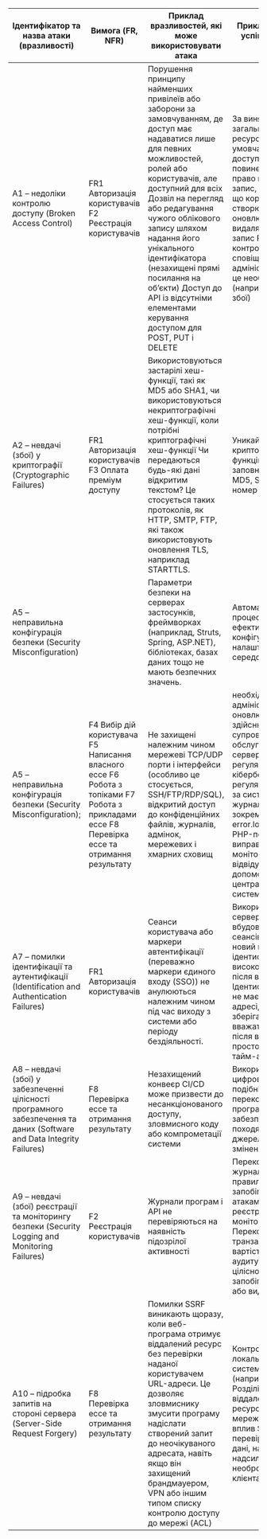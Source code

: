 |Ідентифікатор та назва атаки (вразливості)|Вимога (FR, NFR)|Приклад вразливостей, які може використовувати атака|Приклад запобігання успішної реалізації атаки|
|----|----|----|----|
|A1 – недоліки контролю доступу (Broken Access Control)|FR1 Авторизація користувачів F2 Реєстрація користувачів|Порушення принципу найменших привілеїв або заборони за замовчуванням, де доступ має надаватися лише для певних можливостей, ролей або користувачів, але доступний для всіх Дозвіл на перегляд або редагування чужого облікового запису шляхом надання його унікального ідентифікатора (незахищені прямі посилання на об’єкти) Доступ до API із відсутніми елементами керування доступом для POST, PUT і DELETE|За винятком загальнодоступних ресурсів, заборонити за умовчанням Контроль доступу моделі повинен забезпечувати право власності на запис, а не приймати, що користувач може створювати, читати, оновлювати або видаляти будь-який запис Реєстрація збоїв контролю доступу, сповіщення адміністраторів, якщо це необхідно (наприклад, повторні збої)|
|A2 – невдачі (збої) у криптографії (Cryptographic Failures)|FR1 Авторизація користувачів F3 Оплата преміум доступу |Використовуються застарілі хеш-функції, такі як MD5 або SHA1, чи використовуються некриптографічні хеш-функції, коли потрібні криптографічні хеш-функції Чи передаються будь-які дані відкритим текстом? Це стосується таких протоколів, як HTTP, SMTP, FTP, які також використовують оновлення TLS, наприклад STARTTLS.|Уникайте застарілих криптографічних функцій і схем заповнення, таких як MD5, SHA1, PKCS номер 1 v1.5.|
|A5 – неправильна конфігурація безпеки (Security Misconfiguration)||Параметри безпеки на серверах застосунків, фреймворках (наприклад, Struts, Spring, ASP.NET), бібліотеках, базах даних тощо не мають безпечних значень.|Автоматизований процес перевірки ефективності конфігурацій і налаштувань у всіх середовищах.|
|A5 – неправильна конфігурація безпеки (Security Misconfiguration);|F4 Вибір дій користувача F5 Написання власного ессе F6 Робота з топіками F7 Робота з прикладами ессе F8 Перевірка ессе та отримання результату | Не захищені належним чином мережеві TCP/UDP порти і інтерфейси (особливо це стосується, SSH/FTP/RDP/SQL), відкритий доступ до конфіденційних файлів, журналів, адмінок, мережевих і хмарних сховищ | необхідно регулярно адмініструвати, оновлювати, здійснювати технічний супровід і обслуговування сервера, проводити регулярний аудит з кібербезпеки.Необхідно регулярно слідкувати за системними журналами помилок, зокрема access.log і error.log, недопускати PHP-помилок, виправляти їх, моніторити відвідуваність/трафік з допомогою централізованих систем. |
|A7 – помилки ідентифікації та аутентифікації (Identification and Authentication Failures)|FR1 Авторизація користувачів|Сеанси користувача або маркери автентифікації (переважно маркери єдиного входу (SSO)) не анулюються належним чином під час виходу з системи або періоду бездіяльності.| Використовуйте серверний безпечний вбудований менеджер сеансів, який генерує новий випадковий ідентифікатор сеансу з високою ентропією після входу. Ідентифікатор сеансу не має бути в URL-адресі, надійно зберігатися та вважатися недійсним після виходу з системи, простою та абсолютних тайм-аутів.|
|A8 – невдачі (збої) у забезпеченні цілісності програмного забезпечення та даних (Software and Data Integrity Failures)|F8 Перевірка ессе та отримання результату |Незахищений конвеєр CI/CD може призвести до несанкціонованого доступу, зловмисного коду або компрометації системи|Використовуйте цифрові підписи або подібні механізми, щоб переконатися, що програмне забезпечення або дані походять з очікуваного джерела та не були змінені|
|A9 – невдачі (збої) реєстрації та моніторингу безпеки (Security Logging and Monitoring Failures)|F2 Реєстрація користувачів|Журнали програм і API не перевіряються на наявність підозрілої активності|Переконайтеся, що дані журналу закодовані правильно, щоб запобігти ін’єкціям або атакам на системи реєстрації чи моніторингу Переконайтеся, що транзакції з великою вартістю мають журнал аудиту з контролем цілісності, щоб запобігти втручанню або видаленню|
|A10 – підробка запитів на стороні сервера (Server-Side Request Forgery)|F8 Перевірка ессе та отримання результату|Помилки SSRF виникають щоразу, коли веб-програма отримує віддалений ресурс без перевірки наданої користувачем URL-адреси. Це дозволяє зловмиснику змусити програму надіслати створений запит до неочікуваного адресата, навіть якщо він захищений брандмауером, VPN або іншим типом списку контролю доступу до мережі (ACL)|Контролюйте локальний трафік у системах користувачів (наприклад, localhost). Розділіть функції віддаленого доступу до ресурсів у окремі мережі, щоб зменшити вплив SSRF Очистіть і перевірте всі вхідні дані, надані клієнтом Не надсилайте необроблені відповіді клієнтам.
